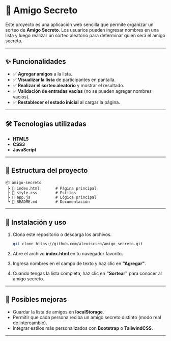 # 🎁 Amigo Secreto

Este proyecto es una aplicación web sencilla que permite organizar un sorteo de **Amigo Secreto**.
Los usuarios pueden ingresar nombres en una lista y luego realizar un sorteo aleatorio para determinar quién será el amigo secreto.

---

## ✨ Funcionalidades

* ✅ **Agregar amigos** a la lista.
* ✅ **Visualizar la lista** de participantes en pantalla.
* ✅ **Realizar el sorteo aleatorio** y mostrar el resultado.
* ✅ **Validación de entradas vacías** (no se pueden agregar nombres vacíos).
* ✅ **Restablecer el estado inicial** al cargar la página.

---

## 🛠️ Tecnologías utilizadas

* **HTML5**
* **CSS3**
* **JavaScript**

---

## 📂 Estructura del proyecto

```
📦 amigo-secreto
 ┣ 📜 index.html       # Página principal
 ┣ 📜 style.css        # Estilos
 ┣ 📜 app.js           # Lógica principal
 ┗ 📜 README.md        # Documentación
```

---

## 🚀 Instalación y uso

1. Clona este repositorio o descarga los archivos.

   ```bash
   git clone https://github.com/alexisciro/amigo_secreto.git
   ```

2. Abre el archivo **index.html** en tu navegador favorito.

3. Ingresa nombres en el campo de texto y haz clic en **"Agregar"**.

4. Cuando tengas la lista completa, haz clic en **"Sortear"** para conocer al amigo secreto.

---

## 🧩 Posibles mejoras

* Guardar la lista de amigos en **localStorage**.
* Permitir que cada persona reciba un amigo secreto distinto (modo real de intercambio).
* Integrar estilos más personalizados con **Bootstrap** o **TailwindCSS**.

---


